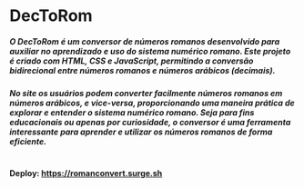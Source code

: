 # DecToRom

##### O DecToRom é um conversor de números romanos desenvolvido para auxiliar no aprendizado e uso do sistema numérico romano. Este projeto é criado com HTML, CSS e JavaScript, permitindo a conversão bidirecional entre números romanos e números arábicos (decimais). 
##### No site os usuários podem converter facilmente números romanos em números arábicos, e vice-versa, proporcionando uma maneira prática de explorar e entender o sistema numérico romano. Seja para fins educacionais ou apenas por curiosidade, o conversor é uma ferramenta interessante para aprender e utilizar os números romanos de forma eficiente.

#
#### Deploy: https://romanconvert.surge.sh